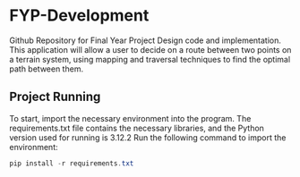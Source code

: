 # FYP-Development
Github Repository for Final Year Project Design code and implementation.
This application will allow a user to decide on a route between two points on a terrain system, using mapping and traversal techniques to find the optimal path between them.

## Project Running
To start, import the necessary environment into the program. The requirements.txt file contains the necessary libraries, and the Python version used for running is 3.12.2
Run the following command to import the environment:
```powershell
pip install -r requirements.txt
```